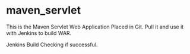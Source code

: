 # maven_servlet
This is the Maven Servlet Web Application Placed in Git.
Pull it and use it with Jenkins to build WAR.


Jenkins Build Checking if successful.

